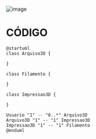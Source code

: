 ![image](https://github.com/user-attachments/assets/98a1fb82-735a-4d6a-ba33-3c8c9e824c7f)


# CÓDIGO
    @startuml
    class Arquivo3D {
    
    }

    class Filamento {
    
    }

    class Impressao3D {
   
    }

    Usuario "1" -- "0..*" Arquivo3D
    Arquivo3D "1" -- "1" Impressao3D
    Impressao3D "1" -- "1" Filamento
    @enduml
